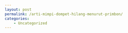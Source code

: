 ```yaml
---
layout: post
permalink: /arti-mimpi-dompet-hilang-menurut-primbon/
categories:
    - Uncategorized
---
```


